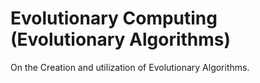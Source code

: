 # Evolutionary Computing (Evolutionary Algorithms)
On the Creation and utilization of Evolutionary Algorithms.
